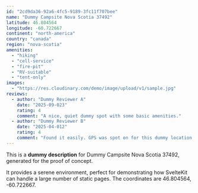 ```yaml
---
id: "2cd9da36-92a6-4fc5-9189-3fc11f707bee"
name: "Dummy Campsite Nova Scotia 37492"
latitude: 46.804564
longitude: -60.722667
continent: "north-america"
country: "canada"
region: "nova-scotia"
amenities:
  - "hiking"
  - "cell-service"
  - "fire-pit"
  - "RV-suitable"
  - "tent-only"
images:
  - "https://res.cloudinary.com/demo/image/upload/v1/sample.jpg"
reviews:
  - author: "Dummy Reviewer A"
    date: "2025-09-023"
    rating: 4
    comment: "A nice, quiet dummy spot with some basic amenities."
  - author: "Dummy Reviewer B"
    date: "2025-04-012"
    rating: 4
    comment: "Found it easily. GPS was spot on for this dummy location."
---
```


This is a **dummy description** for Dummy Campsite Nova Scotia 37492, generated for the proof of concept.

It provides a serene environment, perfect for demonstrating how SvelteKit can handle a large number of static pages. The coordinates are 46.804564, -60.722667.

